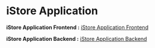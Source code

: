 # iStore Application



**iStore Application Frontend :** [iStore Application Frontend](https://github.com/mantharagirimuthu/iStore-React-FrontEnd.git)

**iStore Application Backend :** [iStore Application Backend](https://github.com/mantharagirimuthu/iStore-React-BackEnd.git)
